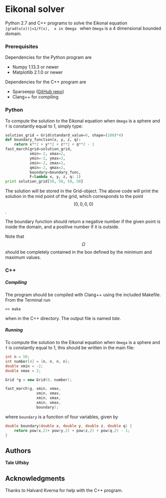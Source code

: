# Eikonal solver

Python 2.7 and C++ programs to solve the Eikonal equation ``|grad(u(x))|=1/f(x),  x in Omega `` when ``Omega`` is a 4 dimensional bounded domain.

### Prerequisites

Dependencies for the Python program are
- Numpy 1.13.3 or newer
- Matplotlib 2.1.0 or newer

Dependencies for the C++ program are
- Sparseepp ([GitHub repo](https://github.com/greg7mdp/sparsepp))
- Clang++ for compiling

### Python
To compute the solution to the Eikonal equation when ``Omega`` is a sphere and ``f`` is constantly equal to 1, simply type:
```python
solution_grid = Grid(standard_value=0, shape=(100)*4)
def boundary_function(x, y, z, q):
    return x**2 + y**2 + z**2 + q**2 - 1
fast_march(grid=solution_grid,
           xmin=-2, xmax=2,
           ymin=-2, ymax=2,
           zmin=-2, zmax=2,
           qmin=-2, qmax=2,
           boundary=boundary_func,
           F=lambda x, y, z, q: 1)
print solution_grid[50, 50, 50, 50]
```
The solution will be stored in the Grid-object. The above code will print the solution in the mid point of the grid, which corresponds to the point $$(0, 0, 0, 0)$$.

The boundary function should return a negative number if the given point is inside the domain, and a positive number if it is outside.

Note that $$\Omega$$ should be completely contained in the box defined by the minimum and maximum values.

### C++
##### Compiling
The program should be compiled with Clang++ using the included Makefile. From the Terminal run
```
>> make
```
when in the C++ directory. The output file is named *tale*.

##### Running
To compute the solution to the Eikonal equation when ``Omega`` is a sphere and ``f`` is constantly equal to 1, this should be written in the main file:
```C++
int n = 50;
int number[4] = {n, n, n, n};
double xmin = -2;
double xmax = 2;

Grid *g = new Grid(0, number);

fast_march(g, xmin, xmax,
              xmin, xmax,
              xmin, xmax,
              xmin, xmax,
              boundary);
```
where `boundary` is a function of four variables, given by
```C++
double boundary(double x, double y, double z, double q) {
    return pow(x,2)+ pow(y,2) + pow(z,2) + pow(q,2) - 1;
}
```

## Authors

**Tale Ulfsby**

## Acknowledgments

Thanks to Halvard Kverna for help with the C++ program.